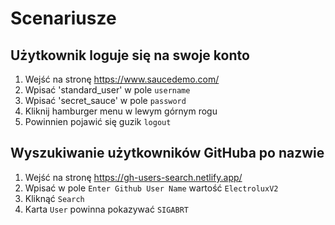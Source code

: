 # Scenariusze
## Użytkownik loguje się na swoje konto
1. Wejść na stronę https://www.saucedemo.com/
2. Wpisać 'standard_user' w pole `username`
3. Wpisać 'secret_sauce' w pole `password`
4. Kliknij hamburger menu w lewym górnym rogu
5. Powinnien pojawić się guzik `logout`

## Wyszukiwanie użytkowników GitHuba po nazwie
1. Wejść na stronę https://gh-users-search.netlify.app/
2. Wpisać w pole `Enter Github User Name` wartość `ElectroluxV2`
3. Kliknąć `Search`
4. Karta `User` powinna pokazywać `SIGABRT`